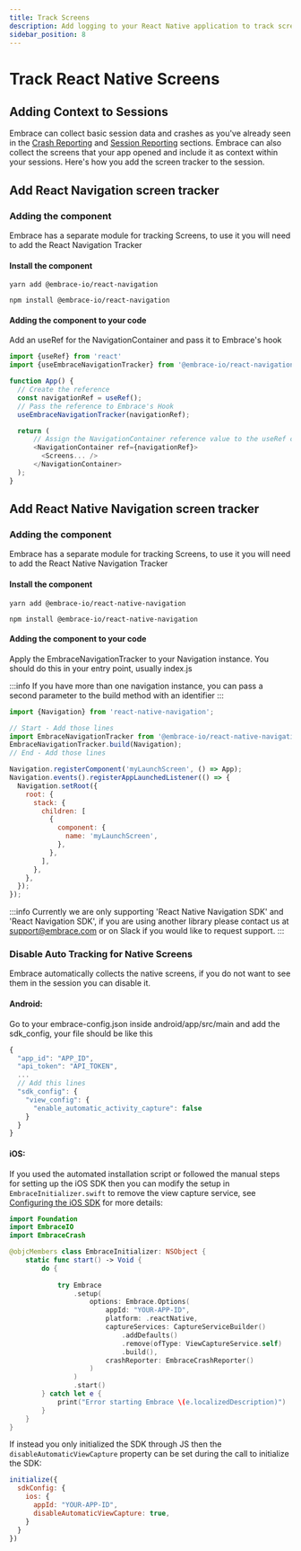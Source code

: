 ```yaml
---
title: Track Screens
description: Add logging to your React Native application to track screens using the Embrace SDK
sidebar_position: 8
---
```


# Track React Native Screens

## Adding Context to Sessions

Embrace can collect basic session data and crashes as you've already seen in the [Crash Reporting](/react-native/5x/integration/crash-reporting) and [Session Reporting](/react-native/5x/integration/session-reporting) sections.
Embrace can also collect the screens that your app opened and include it as context within your sessions.
Here's how you add the screen tracker to the session.

## Add React Navigation screen tracker

### Adding the component

Embrace has a separate module for tracking Screens, to use it you will need to add the React Navigation Tracker

#### Install the component

```shell-session
yarn add @embrace-io/react-navigation
```

```shell-session
npm install @embrace-io/react-navigation
```

#### Adding the component to your code

Add an useRef for the NavigationContainer and pass it to Embrace's hook

```javascript
import {useRef} from 'react'
import {useEmbraceNavigationTracker} from '@embrace-io/react-navigation';

function App() {
  // Create the reference
  const navigationRef = useRef();
  // Pass the reference to Embrace's Hook
  useEmbraceNavigationTracker(navigationRef);

  return (
      // Assign the NavigationContainer reference value to the useRef created
      <NavigationContainer ref={navigationRef}>
        <Screens... />
      </NavigationContainer>
  );
}
```

## Add React Native Navigation screen tracker

### Adding the component

Embrace has a separate module for tracking Screens, to use it you will need to add the React Native Navigation Tracker

#### Install the component

```shell-session
yarn add @embrace-io/react-native-navigation
```

```shell-session
npm install @embrace-io/react-native-navigation
```

#### Adding the component to your code

Apply the EmbraceNavigationTracker to your Navigation instance. You should do this in your entry point, usually index.js

:::info
If you have more than one navigation instance, you can pass a second parameter to the build method with an identifier
:::

```javascript
import {Navigation} from 'react-native-navigation';

// Start - Add those lines
import EmbraceNavigationTracker from '@embrace-io/react-native-navigation'; 
EmbraceNavigationTracker.build(Navigation);
// End - Add those lines

Navigation.registerComponent('myLaunchScreen', () => App);
Navigation.events().registerAppLaunchedListener(() => {
  Navigation.setRoot({
    root: {
      stack: {
        children: [
          {
            component: {
              name: 'myLaunchScreen',
            },
          },
        ],
      },
    },
  });
});
```

:::info
Currently we are only supporting 'React Native Navigation SDK' and 'React Navigation SDK', if you are using another library please contact us at [support@embrace.com](mailto:support@embrace.com) or on Slack if you would like to request support.
:::

### Disable Auto Tracking for Native Screens

Embrace automatically collects the native screens, if you do not want to see them in the session you can disable it.

#### Android:
Go to your embrace-config.json inside android/app/src/main and add the sdk_config, your file should be like this

```javascript
{
  "app_id": "APP_ID",
  "api_token": "API_TOKEN",
  ...
  // Add this lines
  "sdk_config": {
    "view_config": {
      "enable_automatic_activity_capture": false
    }
  }
}
```

#### iOS:

If you used the automated installation script or followed the manual steps for setting up the iOS SDK then you can
modify the setup in `EmbraceInitializer.swift` to remove the view capture service, see [Configuring the iOS SDK](/docs/ios/6x/getting-started/configuration-options.md)
for more details:

```swift
import Foundation
import EmbraceIO
import EmbraceCrash

@objcMembers class EmbraceInitializer: NSObject {
    static func start() -> Void {
        do {
         
            try Embrace
                .setup(
                    options: Embrace.Options(
                        appId: "YOUR-APP-ID",
                        platform: .reactNative,
                        captureServices: CaptureServiceBuilder()
                            .addDefaults()
                            .remove(ofType: ViewCaptureService.self)
                            .build(),
                        crashReporter: EmbraceCrashReporter()
                    )
                )
                .start()
        } catch let e {
            print("Error starting Embrace \(e.localizedDescription)")
        }
    }
}
```

If instead you only initialized the SDK through JS then the `disableAutomaticViewCapture` property can be set during the
call to initialize the SDK:
```javascript
initialize({
  sdkConfig: {
    ios: {
      appId: "YOUR-APP-ID",
      disableAutomaticViewCapture: true,
    }
  }
})
```